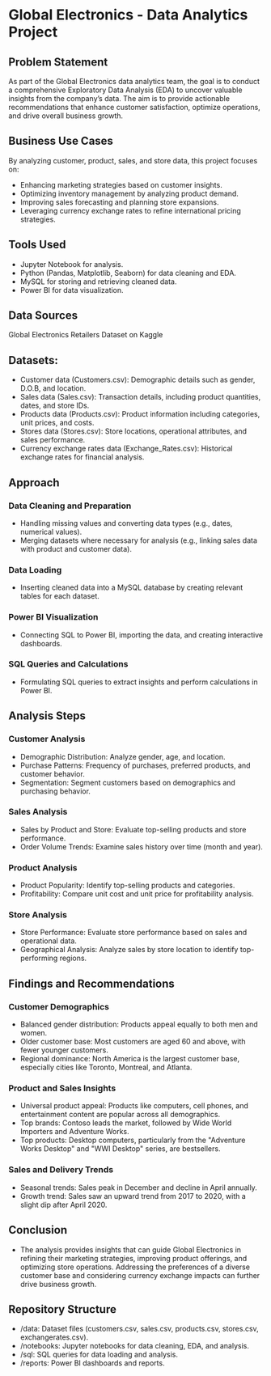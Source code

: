 # Global Electronics - Data Analytics Project
## Problem Statement
As part of the Global Electronics data analytics team, the goal is to conduct a comprehensive Exploratory Data Analysis (EDA) to uncover valuable insights from the company’s data. The aim is to provide actionable recommendations that enhance customer satisfaction, optimize operations, and drive overall business growth.

## Business Use Cases
By analyzing customer, product, sales, and store data, this project focuses on:

- Enhancing marketing strategies based on customer insights.
- Optimizing inventory management by analyzing product demand.
- Improving sales forecasting and planning store expansions.
- Leveraging currency exchange rates to refine international pricing strategies.
## Tools Used
- Jupyter Notebook for analysis.
- Python (Pandas, Matplotlib, Seaborn) for data cleaning and EDA.
- MySQL for storing and retrieving cleaned data.
- Power BI for data visualization.
## Data Sources
Global Electronics Retailers Dataset on Kaggle
## Datasets:
- Customer data (Customers.csv): Demographic details such as gender, D.O.B, and location.
- Sales data (Sales.csv): Transaction details, including product quantities, dates, and store IDs.
- Products data (Products.csv): Product information including categories, unit prices, and costs.
- Stores data (Stores.csv): Store locations, operational attributes, and sales performance.
- Currency exchange rates data (Exchange_Rates.csv): Historical exchange rates for financial analysis.
## Approach
### Data Cleaning and Preparation
- Handling missing values and converting data types (e.g., dates, numerical values).
- Merging datasets where necessary for analysis (e.g., linking sales data with product and customer data).
### Data Loading
- Inserting cleaned data into a MySQL database by creating relevant tables for each dataset.
### Power BI Visualization
- Connecting SQL to Power BI, importing the data, and creating interactive dashboards.
### SQL Queries and Calculations
- Formulating SQL queries to extract insights and perform calculations in Power BI.
## Analysis Steps
### Customer Analysis
- Demographic Distribution: Analyze gender, age, and location.
- Purchase Patterns: Frequency of purchases, preferred products, and customer behavior.
- Segmentation: Segment customers based on demographics and purchasing behavior.
### Sales Analysis
- Sales by Product and Store: Evaluate top-selling products and store performance.
- Order Volume Trends: Examine sales history over time (month and year).
### Product Analysis
- Product Popularity: Identify top-selling products and categories.
- Profitability: Compare unit cost and unit price for profitability analysis.
### Store Analysis
- Store Performance: Evaluate store performance based on sales and operational data.
- Geographical Analysis: Analyze sales by store location to identify top-performing regions.
## Findings and Recommendations
### Customer Demographics
- Balanced gender distribution: Products appeal equally to both men and women.
- Older customer base: Most customers are aged 60 and above, with fewer younger customers.
- Regional dominance: North America is the largest customer base, especially cities like Toronto, Montreal, and Atlanta.
### Product and Sales Insights
- Universal product appeal: Products like computers, cell phones, and entertainment content are popular across all demographics.
- Top brands: Contoso leads the market, followed by Wide World Importers and Adventure Works.
- Top products: Desktop computers, particularly from the "Adventure Works Desktop" and "WWI Desktop" series, are bestsellers.
### Sales and Delivery Trends
- Seasonal trends: Sales peak in December and decline in April annually.
- Growth trend: Sales saw an upward trend from 2017 to 2020, with a slight dip after April 2020.
## Conclusion
- The analysis provides insights that can guide Global Electronics in refining their marketing strategies, improving product offerings, and optimizing store operations. Addressing the preferences of a diverse customer base and considering currency exchange impacts can further drive business growth.

## Repository Structure
- /data: Dataset files (customers.csv, sales.csv, products.csv, stores.csv, exchangerates.csv).
- /notebooks: Jupyter notebooks for data cleaning, EDA, and analysis.
- /sql: SQL queries for data loading and analysis.
- /reports: Power BI dashboards and reports.
